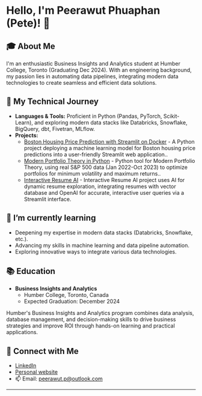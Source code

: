 # Hello, I'm Peerawut Phuaphan (Pete)! 👋

## 🎓 About Me
I'm an enthusiastic Business Insights and Analytics student at Humber College, Toronto (Graduating Dec 2024). With an engineering background, my passion lies in automating data pipelines, integrating modern data technologies to create seamless and efficient data solutions.

## 🚀 My Technical Journey
- **Languages & Tools:** Proficient in Python (Pandas, PyTorch, Scikit-Learn), and exploring modern data stacks like Databricks, Snowflake, BigQuery, dbt, Fivetran, MLflow.
- **Projects:** 
  - [Boston Housing Price Prediction with Streamlit on Docker](https://github.com/PetePhuaphan/boston-housing-price-docker) - A Python project deploying a machine learning model for Boston housing price predictions into a user-friendly Streamlit web application..
  - [Modern Portfolio Theory in Python](https://github.com/PetePhuaphan/modern-portfolio-theory-steamlit) - Python tool for Modern Portfolio Theory, using real S&P 500 data (Jan 2022-Oct 2023) to optimize portfolios for minimum volatility and maximum returns..
  - [Interactive Resume AI](https://github.com/PetePhuaphan/interactive-resume-ai) - Interactive Resume AI project uses AI for dynamic resume exploration, integrating resumes with vector database and OpenAI for accurate, interactive user queries via a Streamlit interface.

## 🌱 I’m currently learning
- Deepening my expertise in modern data stacks (Databricks, Snowflake, etc.).
- Advancing my skills in machine learning and data pipeline automation.
- Exploring innovative ways to integrate various data technologies.

## 📚 Education
- **Business Insights and Analytics**
  - Humber College, Toronto, Canada
  - Expected Graduation: December 2024

Humber's Business Insights and Analytics program combines data analysis, database management, and decision-making skills to drive business strategies and improve ROI through hands-on learning and practical applications.

## 🤝 Connect with Me
- [LinkedIn](https://www.linkedin.com/in/peerawutp/)
- [Personal website](https://peerawut.me)
- 📫 Email: peerawut.p@outlook.com

---
